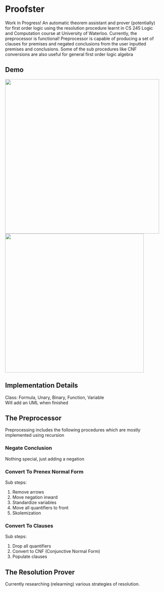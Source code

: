 # Proofster

Work in Progress! An automatic theorem assistant and prover (potentially) for first order logic using the resolution procedure learnt in CS 245 Logic and Computation course at University of Waterloo. Currently, the preprocessor is functional! Preprocessor is capable of producing a set of clauses for premises and negated conclusions from the user inputted premises and conclusions. Some of the sub procedures like CNF conversions are also useful for general first order logic algebra

## Demo
<p float="left">
  <img src="https://user-images.githubusercontent.com/58012125/210198419-607eee83-bf4d-4d79-9c9e-4e4bd27a3551.png" width="500" />
  <img src="https://user-images.githubusercontent.com/58012125/210198468-db2210d5-c9f0-4499-ab00-b38c62fbf24f.png" width="450" />
</p>

## Implementation Details
Class: Formula, Unary, Binary, Function, Variable\
Will add an UML when finished

## The Preprocessor
Preprocessing includes the following procedures which are mostly implemented using recursion
### Negate Conclusion
Nothing special, just adding a negation
### Convert To Prenex Normal Form
Sub steps:
1. Remove arrows
2. Move negation inward
3. Standardize variables
4. Move all quantifiers to front
5. Skolemization
### Convert To Clauses
Sub steps:
1. Drop all quantifiers
2. Convert to CNF (Conjunctive Normal Form)
3. Populate clauses


## The Resolution Prover
Currently researching (relearning) various strategies of resolution.
